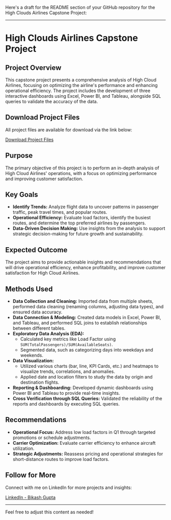 Here's a draft for the README section of your GitHub repository for the High Clouds Airlines Capstone Project:

---


# High Clouds Airlines Capstone Project

## Project Overview

This capstone project presents a comprehensive analysis of High Cloud Airlines, focusing on optimizing the airline's performance and enhancing operational efficiency. The project includes the development of three interactive dashboards using Excel, Power BI, and Tableau, alongside SQL queries to validate the accuracy of the data.

## Download Project Files

All project files are available for download via the link below:

[Download Project Files](https://drive.google.com/drive/folders/1TAM_0r5LdjNFNeoMiZxcLKiCjvoHdZJW?usp=sharing)

## Purpose

The primary objective of this project is to perform an in-depth analysis of High Cloud Airlines' operations, with a focus on optimizing performance and improving customer satisfaction.

## Key Goals

- **Identify Trends:** Analyze flight data to uncover patterns in passenger traffic, peak travel times, and popular routes.
- **Operational Efficiency:** Evaluate load factors, identify the busiest routes, and determine the top preferred airlines by passengers.
- **Data-Driven Decision Making:** Use insights from the analysis to support strategic decision-making for future growth and sustainability.

## Expected Outcome

The project aims to provide actionable insights and recommendations that will drive operational efficiency, enhance profitability, and improve customer satisfaction for High Cloud Airlines.

## Methods Used

- **Data Collection and Cleaning:** Imported data from multiple sheets, performed data cleaning (renaming columns, adjusting data types), and ensured data accuracy.
- **Data Connection & Modeling:** Created data models in Excel, Power BI, and Tableau, and performed SQL joins to establish relationships between different tables.
- **Exploratory Data Analysis (EDA):** 
  - Calculated key metrics like Load Factor using `SUM(TotalPassengers)/SUM(AvailableSeats)`.
  - Segmented data, such as categorizing days into weekdays and weekends.
- **Data Visualization:** 
  - Utilized various charts (bar, line, KPI Cards, etc.) and heatmaps to visualize trends, correlations, and anomalies.
  - Applied date and location filters to study the data by origin and destination flights.
- **Reporting & Dashboarding:** Developed dynamic dashboards using Power BI and Tableau to provide real-time insights.
- **Cross Verification through SQL Queries:** Validated the reliability of the reports and dashboards by executing SQL queries.

## Recommendations

- **Operational Focus:** Address low load factors in Q1 through targeted promotions or schedule adjustments.
- **Carrier Optimization:** Evaluate carrier efficiency to enhance aircraft utilization.
- **Strategic Adjustments:** Reassess pricing and operational strategies for short-distance routes to improve load factors.

## Follow for More

Connect with me on LinkedIn for more projects and insights:

[LinkedIn - Bikash Gupta](https://www.linkedin.com/in/bikashguptabg/)

---

Feel free to adjust this content as needed!
